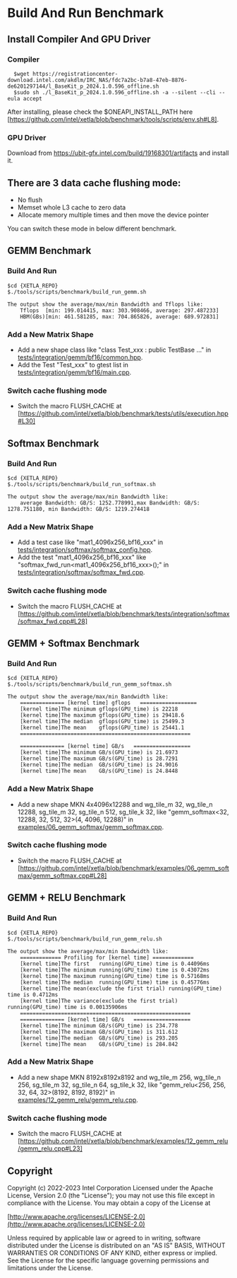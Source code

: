# Build And Run Benchmark



## Install Compiler And GPU Driver
  ### Compiler
      $wget https://registrationcenter-download.intel.com/akdlm/IRC_NAS/fdc7a2bc-b7a8-47eb-8876-de6201297144/l_BaseKit_p_2024.1.0.596_offline.sh
      $sudo sh ./l_BaseKit_p_2024.1.0.596_offline.sh -a --silent --cli --eula accept

  After installing, please check the $ONEAPI_INSTALL_PATH here [https://github.com/intel/xetla/blob/benchmark/tools/scripts/env.sh#L8].

  ### GPU Driver
  Download from https://ubit-gfx.intel.com/build/19168301/artifacts and install it.

## There are 3 data cache flushing mode:
- No flush
- Memset whole L3 cache to zero data
- Allocate memory multiple times and then move the device pointer

You can switch these mode in below different benchmark.

## GEMM Benchmark
### Build And Run
    $cd {XETLA_REPO}
    $./tools/scripts/benchmark/build_run_gemm.sh

    The output show the average/max/min Bandwidth and Tflops like:
        Tflops  [min: 199.014415, max: 303.908466, average: 297.487233]
        HBM(GBs)[min: 461.581285, max: 704.865826, average: 689.972831]

### Add a New Matrix Shape
- Add a new shape class like "class Test_xxx : public TestBase ..." in [tests/integration/gemm/bf16/common.hpp](./tests/integration/gemm/bf16/common.hpp).
- Add the Test "Test_xxx" to gtest list in [tests/integration/gemm/bf16/main.cpp](./tests/integration/gemm/bf16/main.cpp).

### Switch cache flushing mode
- Switch the macro FLUSH_CACHE at [https://github.com/intel/xetla/blob/benchmark/tests/utils/execution.hpp#L30]


## Softmax Benchmark
### Build And Run
    $cd {XETLA_REPO}
    $./tools/scripts/benchmark/build_run_softmax.sh

    The output show the average/max/min Bandwidth like:
        average Bandwidth: GB/S: 1252.778991,max Bandwidth: GB/S: 1278.751180, min Bandwidth: GB/S: 1219.274418

### Add a New Matrix Shape
- Add a test case like "mat1_4096x256_bf16_xxx" in [tests/integration/softmax/softmax_config.hpp](./tests/integration/softmax/softmax_config.hpp).
- Add the test "mat1_4096x256_bf16_xxx" like "softmax_fwd_run<mat1_4096x256_bf16_xxx>();" in [tests/integration/softmax/softmax_fwd.cpp](./tests/integration/softmax/softmax_fwd.cpp).

### Switch cache flushing mode
- Switch the macro FLUSH_CACHE at [https://github.com/intel/xetla/blob/benchmark/tests/integration/softmax/softmax_fwd.cpp#L28]


## GEMM + Softmax Benchmark
### Build And Run
    $cd {XETLA_REPO}
    $./tools/scripts/benchmark/build_run_gemm_softmax.sh

    The output show the average/max/min Bandwidth like:
        ============== [kernel time] gflops   ==================
        [kernel time]The minimum gflops(GPU_time) is 22218
        [kernel time]The maximum gflops(GPU_time) is 29418.6
        [kernel time]The median  gflops(GPU_time) is 25499.3
        [kernel time]The mean    gflops(GPU_time) is 25441.1
        ======================================================

        ============== [kernel time] GB/s   ==================
        [kernel time]The minimum GB/s(GPU_time) is 21.6973
        [kernel time]The maximum GB/s(GPU_time) is 28.7291
        [kernel time]The median  GB/s(GPU_time) is 24.9016
        [kernel time]The mean    GB/s(GPU_time) is 24.8448

### Add a New Matrix Shape
- Add a new shape MKN 4x4096x12288 and wg_tile_m 32, wg_tile_n 12288, sg_tile_m 32, sg_tile_n 512, sg_tile_k 32, like "gemm_softmax<32, 12288, 32, 512, 32>(4, 4096, 12288)" in [examples/06_gemm_softmax/gemm_softmax.cpp](./examples/06_gemm_softmax/gemm_softmax.cpp).

### Switch cache flushing mode
- Switch the macro FLUSH_CACHE at [https://github.com/intel/xetla/blob/benchmark/examples/06_gemm_softmax/gemm_softmax.cpp#L28]



## GEMM + RELU Benchmark
### Build And Run
    $cd {XETLA_REPO}
    $./tools/scripts/benchmark/build_run_gemm_relu.sh

    The output show the average/max/min Bandwidth like:
        ============= Profiling for [kernel time] =============
        [kernel time]The first   running(GPU_time) time is 0.44096ms
        [kernel time]The minimum running(GPU_time) time is 0.43072ms
        [kernel time]The maximum running(GPU_time) time is 0.57168ms
        [kernel time]The median  running(GPU_time) time is 0.45776ms
        [kernel time]The mean(exclude the first trial) running(GPU_time) time is 0.4712ms
        [kernel time]The variance(exclude the first trial) running(GPU_time) time is 0.00135906ms
        ======================================================
        ============== [kernel time] GB/s   ================== 
        [kernel time]The minimum GB/s(GPU_time) is 234.778
        [kernel time]The maximum GB/s(GPU_time) is 311.612
        [kernel time]The median  GB/s(GPU_time) is 293.205
        [kernel time]The mean    GB/s(GPU_time) is 284.842

### Add a New Matrix Shape
- Add a new shape MKN 8192x8192x8192 and wg_tile_m 256, wg_tile_n 256, sg_tile_m 32, sg_tile_n 64, sg_tile_k 32, like "gemm_relu<256, 256, 32, 64, 32>(8192, 8192, 8192)" in [examples/12_gemm_relu/gemm_relu.cpp](./examples/12_gemm_relu/gemm_relu.cpp).

### Switch cache flushing mode
- Switch the macro FLUSH_CACHE at [https://github.com/intel/xetla/blob/benchmark/examples/12_gemm_relu/gemm_relu.cpp#L23]


## Copyright

Copyright (c) 2022-2023 Intel Corporation
Licensed under the Apache License, Version 2.0 (the "License");
you may not use this file except in compliance with the License.
You may obtain a copy of the License at

  [http://www.apache.org/licenses/LICENSE-2.0](http://www.apache.org/licenses/LICENSE-2.0)

Unless required by applicable law or agreed to in writing, software
distributed under the License is distributed on an "AS IS" BASIS,
WITHOUT WARRANTIES OR CONDITIONS OF ANY KIND, either express or implied.
See the License for the specific language governing permissions and
limitations under the License.

